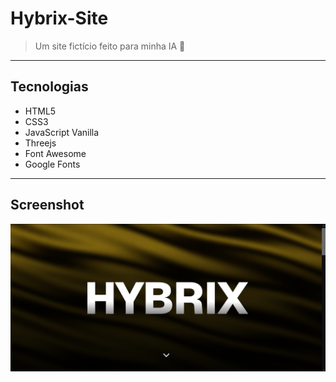 # Hybrix-Site

> Um site fictício feito para minha IA 👾

---

## Tecnologias

- HTML5
- CSS3  
- JavaScript Vanilla 
- Threejs
- Font Awesome 
- Google Fonts

---

## Screenshot

![Screenshot do Projeto](screenshot.png)
